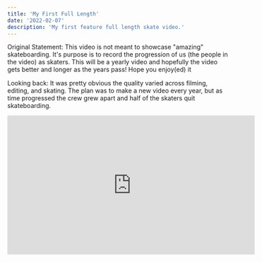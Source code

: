 ```yaml
---
title: 'My First Full Length'
date: '2022-02-07'
description: 'My first feature full length skate video.'
---
```


Original Statement:
This video is not meant to showcase "amazing" skateboarding. It's purpose is to record the progression of us (the people in the video) as skaters. This will be a yearly video and hopefully the video gets better and longer as the years pass! Hope you enjoy(ed) it

Looking back:
It was pretty obvious the quality varied across filming, editing, and skating. The plan was to make a new video every year, but as time progressed the crew grew apart and half of the skaters quit skateboarding.

<iframe width="560" height="315" src="https://www.youtube.com/embed/_7pTHHdXvEM" title="YouTube video player" frameborder="0" allow="accelerometer; autoplay; clipboard-write; encrypted-media; gyroscope; picture-in-picture" allowfullscreen></iframe>
